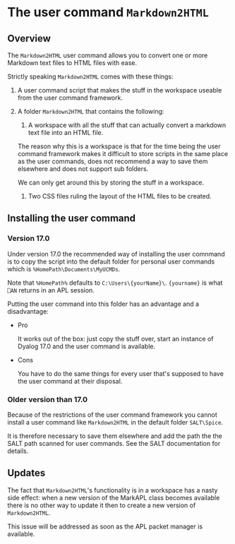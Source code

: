 # The user command `Markdown2HTML`


## Overview 

The `Markdown2HTML` user command allows you to convert one or more Markdown text files to HTML files with ease.

Strictly speaking `Markdown2HTML` comes with these things:

1. A user command script that makes the stuff in the workspace useable from the user command framework.

1. A folder `Markdown2HTML` that contains the following:

   1. A workspace with all the stuff that can actually convert a markdown text file into an HTML file.

     The reason why this is a workspace is that for the time being the user command framework makes it difficult to store scripts in the same place as the user commands, does not recommend a way to save them elsewhere and does not support sub folders.

     We can only get around this by storing the stuff in a workspace.

   1. Two CSS files ruling the layout of the HTML files to be created.


## Installing the user command


### Version 17.0

Under version 17.0 the recommended way of installing the user comnmand is to copy the script into the default folder for personal user commands which is `%HomePath\Documents\MyUCMDs`.

Note that `%HomePath%` defaults to `C:\Users\{yourName}\`. `{yourname}` is what `⎕AN` returns in an APL session.

Putting the user command into this folder has an advantage and a disadvantage:

* Pro

  It works out of the box: just copy the stuff over, start an instance of Dyalog 17.0 and the user command is available.

* Cons

  You have to do the same things for every user that's supposed to have the user command at their disposal.


### Older version than 17.0

Because of the restrictions of the user command framework you cannot install a user command like `Markdown2HTML` in the default folder `SALT\Spice`.

It is therefore necessary to save them elsewhere and add the path the the SALT path scanned for user commands. See the SALT documentation for details.

## Updates

The fact that `Markdown2HTML`'s functionality is in a workspace has a nasty side effect: when a new version of the MarkAPL class becomes available there is no other way to update it then to create a new version of `Markdown2HTML`.

This issue will be addressed as soon as the APL packet manager is available.